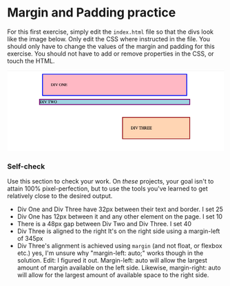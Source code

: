 # Margin and Padding practice

For this first exercise, simply edit the `index.html` file so that the divs look
like the image below. Only edit the CSS where instructed in the file. You
should only have to change the values of the margin and padding for this
exercise. You should not have to add or remove properties in the CSS, or touch
the HTML.

![outcome](./desired-outcome.png)

### Self-check

Use this section to check your work. On _these_ projects, your goal isn't to
attain 100% pixel-perfection, but to use the tools you've learned to get
relatively close to the desired output.

- Div One and Div Three have 32px between their text and border.
  I set 25
- Div One has 12px between it and any other element on the page.
  I set 10
- There is a 48px gap between Div Two and Div Three.
  I set 40
- Div Three is aligned to the right
  It's on the right side using a margin-left of 345px
- Div Three's alignment is achieved using `margin` (and not float, or flexbox
  etc.)
  yes, I'm unsure why "margin-left: auto;" works though in the solution.
  Edit: I figured it out. Margin-left: auto will allow the largest amount of
  margin available on the left side. Likewise, margin-right: auto will allow for
  the largest amount of available space to the right side.
